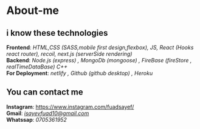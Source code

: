 # About-me
## i know these technologies
**Frontend**: *HTML,CSS (SASS,mobile first design,flexbox), JS, React (Hooks react router), recoil, next.js (serverSide rendering)* \
**Backend**: *Node.js (express) , MongoDb (mongoose) , FireBase (fireStore  , realTimeDataBase) C++* \
**For Deployment**: *netlify , Github (github desktop) , Heroku*
## You can contact me
**Instagram**: https://www.instagram.com/fuadsayef/ \
**Gmail**: *isayevfuad10@gmail.com* \
**Whatssap**: *0705361952*
